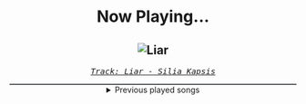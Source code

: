<div align="center"> 
<h1>Now Playing...</h1>

![Liar](https://i.scdn.co/image/ab67616d00001e027443b10d277137e30d47154b)
--
_<samp><a href="https://open.spotify.com/track/1ssBrm3EZb20Kb19roQIcy">Track: Liar - Silia Kapsis</a></samp>_

<div style="border: 1px #4B5054 solid"></div>
<details>
  <summary>
    Previous played songs
  </summary>
  <table>
    <thead>
      <tr>
        <th>
          Artist
        </th>
        <th>
          Song
        </th>
        <th>
          Link
        </th>
      </tr>
    </thead>
    <tbody>
      <tr><td>Silia Kapsis</td><td>Liar</td><td><a href="https://open.spotify.com/track/1ssBrm3EZb20Kb19roQIcy">https://open.spotify.com/track/1ssBrm3EZb20Kb19roQIcy</a></td></tr><tr><td>Baby Lasagna</td><td>Rim Tim Tagi Dim</td><td><a href="https://open.spotify.com/track/5TswDbxMnxptgFTf6ZxvXQ">https://open.spotify.com/track/5TswDbxMnxptgFTf6ZxvXQ</a></td></tr><tr><td>Nemo</td><td>The Code</td><td><a href="https://open.spotify.com/track/1EjIXKhNHI00ZLMRpS8iz8">https://open.spotify.com/track/1EjIXKhNHI00ZLMRpS8iz8</a></td></tr><tr><td>ISAAK</td><td>Always on the run</td><td><a href="https://open.spotify.com/track/3BJ0uXKEz9fUxCbZle1rCE">https://open.spotify.com/track/3BJ0uXKEz9fUxCbZle1rCE</a></td></tr><tr><td>Gåte</td><td>Ulveham</td><td><a href="https://open.spotify.com/track/6awPQdcqY8IYdHzqhEYm3s">https://open.spotify.com/track/6awPQdcqY8IYdHzqhEYm3s</a></td></tr><tr><td>Bambie Thug</td><td>Doomsday Blue</td><td><a href="https://open.spotify.com/track/7qiEoVlFjb3KaytT2zgK1g">https://open.spotify.com/track/7qiEoVlFjb3KaytT2zgK1g</a></td></tr><tr><td>Nutsa</td><td>Firefighter</td><td><a href="https://open.spotify.com/track/5Ekw4o2ecrOCBF5rGB7KXs">https://open.spotify.com/track/5Ekw4o2ecrOCBF5rGB7KXs</a></td></tr><tr><td>Raiven</td><td>Veronika</td><td><a href="https://open.spotify.com/track/5M2L5RqF8zRvFwPUrQ1tX6">https://open.spotify.com/track/5M2L5RqF8zRvFwPUrQ1tX6</a></td></tr><tr><td>Kaleen</td><td>We Will Rave</td><td><a href="https://open.spotify.com/track/1QpWQMKfQ44QUN1dEg65T8">https://open.spotify.com/track/1QpWQMKfQ44QUN1dEg65T8</a></td></tr><tr><td>Aiko</td><td>Pedestal - Eurovision version</td><td><a href="https://open.spotify.com/track/0XzSKAgVOdtMSfzYY0qtAb">https://open.spotify.com/track/0XzSKAgVOdtMSfzYY0qtAb</a></td></tr><tr><td>Marina Satti</td><td>ZARI</td><td><a href="https://open.spotify.com/track/4sDLQ5atDUHhbikD1UQ2mW">https://open.spotify.com/track/4sDLQ5atDUHhbikD1UQ2mW</a></td></tr><tr><td>Ladaniva</td><td>Jako</td><td><a href="https://open.spotify.com/track/2MiEtw8UquKvxOwu47oTMu">https://open.spotify.com/track/2MiEtw8UquKvxOwu47oTMu</a></td></tr><tr><td>Sleep Token</td><td>Blood Sport</td><td><a href="https://open.spotify.com/track/30uhVtb7vfBoUkyGpcvYGJ">https://open.spotify.com/track/30uhVtb7vfBoUkyGpcvYGJ</a></td></tr><tr><td>Sleep Token</td><td>Granite</td><td><a href="https://open.spotify.com/track/4mxiv6HQfhqgIuN5iOONQd">https://open.spotify.com/track/4mxiv6HQfhqgIuN5iOONQd</a></td></tr><tr><td>Sleep Token</td><td>The Offering</td><td><a href="https://open.spotify.com/track/1lXAzSbRH4VXrqgFuPQSFp">https://open.spotify.com/track/1lXAzSbRH4VXrqgFuPQSFp</a></td></tr><tr><td>Sleep Token</td><td>Dark Signs</td><td><a href="https://open.spotify.com/track/39I8byKcHBzTQbtbxTBSM7">https://open.spotify.com/track/39I8byKcHBzTQbtbxTBSM7</a></td></tr><tr><td>Sleep Token</td><td>Jaws</td><td><a href="https://open.spotify.com/track/2GPdGwBnFfruzFbJPd7uQS">https://open.spotify.com/track/2GPdGwBnFfruzFbJPd7uQS</a></td></tr><tr><td>Sleep Token</td><td>Calcutta</td><td><a href="https://open.spotify.com/track/55H5OIdnR0H5MTsWfTP63E">https://open.spotify.com/track/55H5OIdnR0H5MTsWfTP63E</a></td></tr><tr><td>Sleep Token</td><td>Higher</td><td><a href="https://open.spotify.com/track/2S4q08im3SvocGZulxj2cP">https://open.spotify.com/track/2S4q08im3SvocGZulxj2cP</a></td></tr><tr><td>Sleep Token</td><td>Chokehold</td><td><a href="https://open.spotify.com/track/1Uifdytv882RtTn6Gr4xAA">https://open.spotify.com/track/1Uifdytv882RtTn6Gr4xAA</a></td></tr>
    </tbody>
  </table>
</details>

</div>
